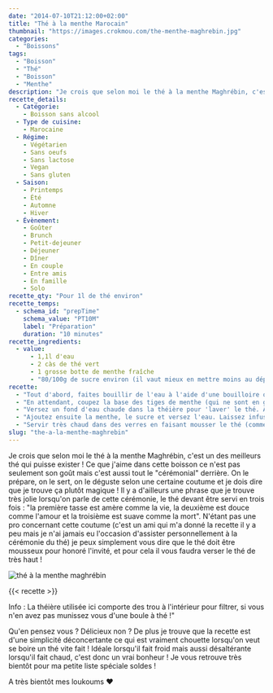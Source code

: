 ```yaml
---
date: "2014-07-10T21:12:00+02:00"
title: "Thé à la menthe Marocain"
thumbnail: "https://images.crokmou.com/the-menthe-maghrebin.jpg"
categories:
  - "Boissons"
tags:
  - "Boisson"
  - "Thé"
  - "Boisson"
  - "Menthe"
description: "Je crois que selon moi le thé à la menthe Maghrébin, c'est un des meilleurs thé qui puisse exister, pour son goût mais aussi pour la cérémonie du thé !"
recette_details:
  - Catégorie:
    - Boisson sans alcool
  - Type de cuisine:
    - Marocaine 
  - Régime:
    - Végétarien
    - Sans oeufs
    - Sans lactose
    - Vegan
    - Sans gluten
  - Saison:
    - Printemps
    - Été
    - Automne
    - Hiver
  - Évènement:
    - Goûter
    - Brunch
    - Petit-dejeuner
    - Déjeuner
    - Dîner
    - En couple
    - Entre amis
    - En famille
    - Solo
recette_qty: "Pour 1l de thé environ"
recette_temps:
  - schema_id: "prepTime"
    schema_value: "PT10M"
    label: "Préparation"
    duration: "10 minutes"
recette_ingredients: 
  - value:
      - 1,1l d'eau
      - 2 càs de thé vert
      - 1 grosse botte de menthe fraîche
      - "80/100g de sucre environ (il vaut mieux en mettre moins au départ que de se retrouver avec une boisson imbuvable)"
recette:
  - "Tout d'abord, faites bouillir de l'eau à l'aide d'une bouilloire ou d'une casserole. Versez dans votre théière le thé vert."
  - "En attendant, coupez la base des tiges de menthe (qui ne sont en général pas terribles), lavez ensuite le reste et laissez poser sur un torchon propre."
  - "Versez un fond d'eau chaude dans la théière pour 'laver' le thé. Après une minute jetez le liquide et gardez le thé (d'où le côté pratique de la théière qui filtre) !"
  - "Ajoutez ensuite la menthe, le sucre et versez l'eau. Laissez infuser 4/5 minutes. Pour mélangez le tout, versez dans un verre et reversez ensuite dans la théière et ainsi de suite jusqu'à ce que le tout soit bien mélangé."
  - "Servir très chaud dans des verres en faisant mousser le thé (comme expliqué ci-dessus) et appréciez !"
slug: "the-a-la-menthe-maghrebin"
---
```


Je crois que selon moi le thé à la menthe Maghrébin, c'est un des meilleurs thé qui puisse exister ! Ce que j'aime dans cette boisson ce n'est pas seulement son goût mais c'est aussi tout le "cérémonial" derrière. On le prépare, on le sert, on le déguste selon une certaine coutume et je dois dire que je trouve ça plutôt magique ! Il y a d'ailleurs une phrase que je trouve très jolie lorsqu'on parle de cette cérémonie, le thé devant être servi en trois fois : "la première tasse est amère comme la vie, la deuxième est douce comme l'amour et la troisième est suave comme la mort". N'étant pas une pro concernant cette coutume (c'est un ami qui m'a donné la recette il y a peu mais je n'ai jamais eu l'occasion d'assister personnellement à la cérémonie du thé) je peux simplement vous dire que le thé doit être mousseux pour honoré l'invité, et pour cela il vous faudra verser le thé de très haut ! 

![thé à la menthe maghrébin](https://images.crokmou.com/the-menthe-maghrebin-1.jpg)

{{< recette >}}

Info : La théière utilisée ici comporte des trou à l'intérieur pour filtrer, si vous n'en avez pas munissez vous d'une boule à thé !"

Qu'en pensez vous ? Délicieux non ? De plus je trouve que la recette est d'une simplicité déconcertante ce qui est vraiment chouette lorsqu'on veut se boire un thé vite fait ! Idéale lorsqu'il fait froid mais aussi désaltérante lorsqu'il fait chaud, c'est donc un vrai bonheur ! Je vous retrouve très bientôt pour ma petite liste spéciale soldes ! 

A très bientôt mes loukoums ❤